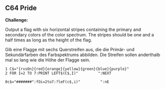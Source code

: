 ## C64 Pride

**Challenge:**

Output a flag with six horizontal stripes containing the primary and secondary colors of the color spectrum. The stripes should be one and a half times as long as the height of the flag.

Gib eine Flagge mit sechs Querstreifen aus, die die Primär- und Sekundärfarben des Farbspektrums abbilden. Die Streifen sollen anderthalb mal so lang wie die Höhe der Flagge sein.

```basic
1 C$="{rvsOn}{red}{orange}{yellow}{green}{blue}{purple}"
2 FOR I=2 TO 7:PRINT LEFT$(C$,I)"         ":NEXT
```
```
0c$="#######":fOi=2to7:?leF(c$,i)"         ":nE
```
